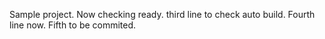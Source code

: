 Sample project.
Now checking ready.
third line to check auto build.
Fourth line now.
Fifth to be commited.